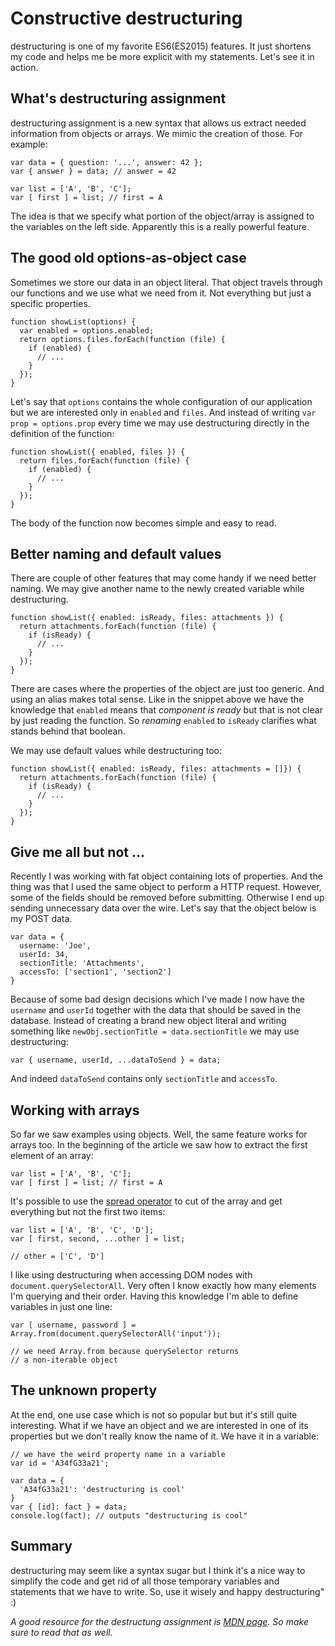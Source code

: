 # Constructive destructuring

destructuring is one of my favorite ES6(ES2015) features. It just shortens my code and helps me be more explicit with my statements. Let's see it in action.

## What's destructuring assignment

destructuring assignment is a new syntax that allows us extract needed information from objects or arrays. We mimic the creation of those. For example:

```
var data = { question: '...', answer: 42 };
var { answer } = data; // answer = 42

var list = ['A', 'B', 'C'];
var [ first ] = list; // first = A
```

The idea is that we specify what portion of the object/array is assigned to the variables on the left side. Apparently this is a really powerful feature.

## The good old options-as-object case

Sometimes we store our data in an object literal. That object travels through our functions and we use what we need from it. Not everything but just a specific properties.

```
function showList(options) {
  var enabled = options.enabled;
  return options.files.forEach(function (file) {
    if (enabled) {
      // ...
    }
  });
}
```

Let's say that `options` contains the whole configuration of our application but we are interested only in `enabled` and `files`. And instead of writing `var prop = options.prop` every time we may use destructuring directly in the definition of the function:

```
function showList({ enabled, files }) {
  return files.forEach(function (file) {
    if (enabled) {
      // ...
    }
  });
}
```

The body of the function now becomes simple and easy to read.

## Better naming and default values

There are couple of other features that may come handy if we need better naming. We may give another name to the newly created variable while destructuring.

```
function showList({ enabled: isReady, files: attachments }) {
  return attachments.forEach(function (file) {
    if (isReady) {
      // ...
    }
  });
}
```

There are cases where the properties of the object are just too generic. And using an alias makes total sense. Like in the snippet above we have the knowledge that `enabled` means that *component is ready* but that is not clear by just reading the function. So *renaming* `enabled` to `isReady` clarifies what stands behind that boolean.

We may use default values while destructuring too:

```
function showList({ enabled: isReady, files: attachments = []}) {
  return attachments.forEach(function (file) {
    if (isReady) {
      // ...
    }
  });
}
```

## Give me all but not ...

Recently I was working with fat object containing lots of properties. And the thing was that I used the same object to perform a HTTP request. However, some of the fields should be removed before submitting. Otherwise I end up sending unnecessary data over the wire. Let's say that the object below is my POST data.

```
var data = {
  username: 'Joe',
  userId: 34,
  sectionTitle: 'Attachments',
  accessTo: ['section1', 'section2']
}
```

Because of some bad design decisions which I've made I now have the `username` and `userId` together with the data that should be saved in the database. Instead of creating a brand new object literal and writing something like `newObj.sectionTitle = data.sectionTitle` we may use destructuring:

```
var { username, userId, ...dataToSend } = data;
```

And indeed `dataToSend` contains only `sectionTitle` and `accessTo`.

## Working with arrays

So far we saw examples using objects. Well, the same feature works for arrays too. In the beginning of the article we saw how to extract the first element of an array:

```
var list = ['A', 'B', 'C'];
var [ first ] = list; // first = A
```

It's possible to use the [spread operator](https://developer.mozilla.org/en-US/docs/Web/JavaScript/Reference/Operators/Spread_operator) to cut of the array and get everything but not the first two items:

```
var list = ['A', 'B', 'C', 'D'];
var [ first, second, ...other ] = list;

// other = ['C', 'D']
```

I like using destructuring when accessing DOM nodes with `document.querySelectorAll`. Very often I know exactly how many elements I'm querying and their order. Having this knowledge I'm able to define variables in just one line:

```
var [ username, password ] = Array.from(document.querySelectorAll('input'));

// we need Array.from because querySelector returns
// a non-iterable object
```

## The unknown property

At the end, one use case which is not so popular but but it's still quite interesting. What if we have an object and we are interested in one of its properties but we don't really know the name of it. We have it in a variable:

```
// we have the weird property name in a variable
var id = 'A34fG33a21';

var data = {
  'A34fG33a21': 'destructuring is cool'
}
var { [id]: fact } = data;
console.log(fact); // outputs "destructuring is cool"
```

## Summary

destructuring may seem like a syntax sugar but I think it's a nice way to simplify the code and get rid of all those temporary variables and statements that we have to write. So, use it wisely and happy destructuring" :)

*A good resource for the destructung assignment is [MDN page](https://developer.mozilla.org/en-US/docs/Web/JavaScript/Reference/Operators/Destructuring_assignment). So make sure to read that as well.*